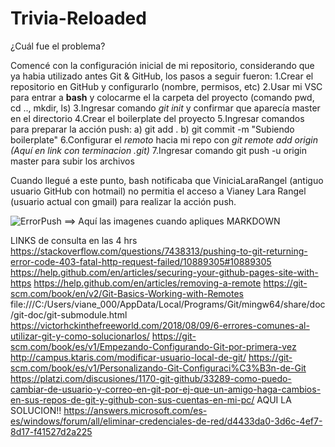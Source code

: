 # Trivia-Reloaded
¿Cuál fue el problema?

Comencé con la configuración inicial de mi repositorio, considerando que ya habia utilizado antes Git & GitHub, los pasos a seguir fueron:
1.Crear el repositorio en GitHub y configurarlo (nombre, permisos, etc)
2.Usar mi VSC para entrar a **bash** y colocarme el la carpeta del proyecto (comando pwd, cd .., mkdir, ls)
3.Ingresar comando *git init* y confirmar que aparecía master en el directorio
4.Crear el boilerplate del proyecto
5.Ingresar comandos para preparar la acción push:
a) git add .
b) git commit -m "Subiendo boilerplate"
6.Configurar el *remoto* hacia mi repo con *git remote add origin (Aquí en link con terminacion .git)*
7.Ingresar comando git push -u origin master para subir los archivos

Cuando llegué a este punto, bash notificaba que ViniciaLaraRangel (antiguo usuario GitHub con hotmail) no permitia el acceso a Vianey Lara Rangel (usuario actual con gmail) para realizar la acción push.

![ErrorPush](/ruta/a/la/imagen.jpg) ==> Aquí las imagenes cuando apliques MARKDOWN

LINKS de consulta en las 4 hrs
https://stackoverflow.com/questions/7438313/pushing-to-git-returning-error-code-403-fatal-http-request-failed/10889305#10889305
https://help.github.com/en/articles/securing-your-github-pages-site-with-https
https://help.github.com/en/articles/removing-a-remote
https://git-scm.com/book/en/v2/Git-Basics-Working-with-Remotes
file:///C:/Users/viane_000/AppData/Local/Programs/Git/mingw64/share/doc/git-doc/git-submodule.html
https://victorhckinthefreeworld.com/2018/08/09/6-errores-comunes-al-utilizar-git-y-como-solucionarlos/
https://git-scm.com/book/es/v1/Empezando-Configurando-Git-por-primera-vez
http://campus.ktaris.com/modificar-usuario-local-de-git/
https://git-scm.com/book/es/v1/Personalizando-Git-Configuraci%C3%B3n-de-Git
https://platzi.com/discusiones/1170-git-github/33289-como-puedo-cambiar-de-usuario-y-correo-en-git-por-ej-que-un-amigo-haga-cambios-en-sus-repos-de-git-y-github-con-sus-cuentas-en-mi-pc/
AQUI LA SOLUCION!!
https://answers.microsoft.com/es-es/windows/forum/all/eliminar-credenciales-de-red/d4433da0-3d6c-4ef7-8d17-f41527d2a225




